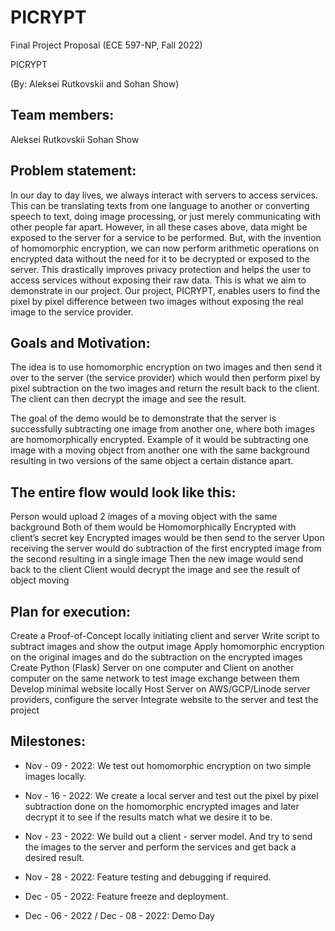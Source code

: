 # PICRYPT

Final Project Proposal (ECE 597-NP, Fall 2022)

PICRYPT

(By: Aleksei Rutkovskii and Sohan Show)

## Team members:
Aleksei Rutkovskii
Sohan Show

## Problem statement:

In our day to day lives, we always interact with servers to access services. This can be translating texts from one language to another or converting speech to text, doing image processing, or just merely communicating with other people far apart. However, in all these cases above, data might be exposed to the server for a service to be performed. But, with the invention of homomorphic encryption, we can now perform arithmetic operations on encrypted data without the need for it to be decrypted or exposed to the server. This drastically improves privacy protection and helps the user to access services without exposing their raw data. This is what we aim to demonstrate in our project. Our project, PICRYPT, enables users to find the pixel by pixel difference between two images without exposing the real image to the service provider. 

## Goals and Motivation:

The idea is to use homomorphic encryption on two images and then send it over to the server (the service provider) which would then perform pixel by pixel subtraction on the two images and return the result back to the client. The client can then decrypt the image and see the result. 

The goal of the demo would be to demonstrate that the server is successfully subtracting one image from another one, where both images are homomorphically encrypted. Example of it would be subtracting one image with a moving object from another one with the same background resulting in two versions of the same object a certain distance apart.
 
## The entire flow would look like this:
Person would upload 2 images of a moving object with the same background
Both of them would be Homomorphically Encrypted with client’s secret key
Encrypted images would be then send to the server
Upon receiving the server would do subtraction of the first encrypted image from the second resulting in a single image 
Then the new image would send back to the client
Client would decrypt the image and see the result of object moving

## Plan for execution:
Create a Proof-of-Concept locally initiating client and server
Write script to subtract images and show the output image
Apply homomorphic encryption on the original images and do the subtraction on the encrypted images
Create Python (Flask) Server on one computer and Client on another computer on the same network to test image exchange between them
Develop minimal website locally
Host Server on AWS/GCP/Linode server providers, configure the server
Integrate website to the server and test the project


## Milestones:

* Nov - 09 - 2022: We test out homomorphic encryption on two simple images locally.

* Nov - 16 - 2022: We create a local server and test out the pixel by pixel subtraction done on the homomorphic encrypted images and later decrypt it to see if the results match what we desire it to be.

* Nov - 23 - 2022: We build out a client - server model. And try to send the images to the server and perform the services and get back a desired result.

* Nov - 28 - 2022: Feature testing and debugging if required.

* Dec - 05 - 2022: Feature freeze and deployment.

* Dec - 06 - 2022 / Dec - 08 - 2022: Demo Day
